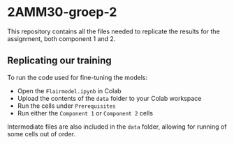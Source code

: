 # 2AMM30-groep-2
This repository contains all the files needed to replicate the results for the assignment, both component 1 and 2.

## Replicating our training
To run the code used for fine-tuning the models:
- Open the `Flairmodel.ipynb` in Colab
- Upload the contents of the `data` folder to your Colab workspace
- Run the cells under `Prerequisites`
- Run either the `Component 1` or `Component 2` cells

Intermediate files are also included in the `data` folder, allowing for running of some cells out of order.
